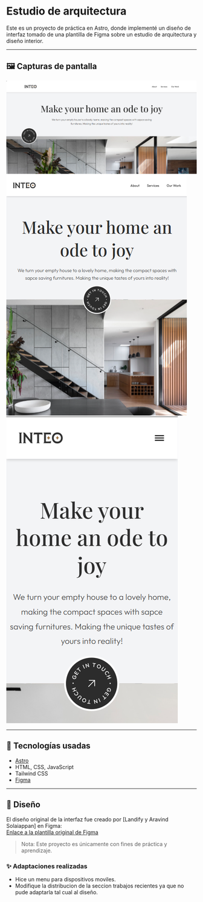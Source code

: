 # Estudio de arquitectura

Este es un proyecto de práctica en Astro, donde implementé un diseño de interfaz tomado de una plantilla de Figma sobre un estudio de arquitectura y diseño interior.

---

## 🖼️ Capturas de pantalla

![Vista Desktop](public/images/screenshoots/desktop.png)
![Vista tablet](public/images/screenshoots/tablet.png)
![Vista movil](public/images/screenshoots/movil.png)

---

## 📌 Tecnologías usadas

- [Astro](https://astro.build/)
- HTML, CSS, JavaScript
- Tailwind CSS
- [Figma](https://www.figma.com/)

---

## 🎨 Diseño

El diseño original de la interfaz fue creado por [Landify y Aravind Solaiappan] en Figma:  
[Enlace a la plantilla original de Figma](https://www.figma.com/community/file/1096849048863088197)

> Nota: Este proyecto es únicamente con fines de práctica y aprendizaje.

### ✨ Adaptaciones realizadas

- Hice un menu para dispositivos moviles.
- Modifique la distribucion de la seccion trabajos recientes ya que no pude adaptarla tal cual al diseño.
